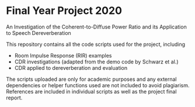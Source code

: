 # Final Year Project 2020
An Investigation of the Coherent-to-Diffuse Power Ratio and its Application to Speech Dereverberation

This repository contains all the code scripts used for the project, including
* Room Impulse Response (RIR) examples
* CDR investigations (adapted from the demo code by Schwarz et al.)
* CDR applied to dereverberation and evaluation

The scripts uploaded are only for academic purposes and any external dependencies or helper functions used are not included to avoid plagiarism. References are included in individual scripts as well as the project final report.


